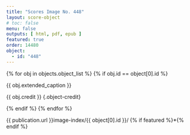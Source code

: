```yaml
---
title: "Scores Image No. 448"
layout: score-object
# toc: false
menu: false
outputs: [ html, pdf, epub ]
featured: true
order: 14480
object:
  - id: "448"
---
```


{% for obj in objects.object_list %}
{% if obj.id == object[0].id %}

{{ obj.extended_caption }}

{{ obj.credit }} {.object-credit}

{% endif %}
{% endfor %}

<div class="object-credit object-url is-print-only">

{{ publication.url }}image-index/{{ object[0].id }}/ {% if featured %}*{% endif %}

</div>
